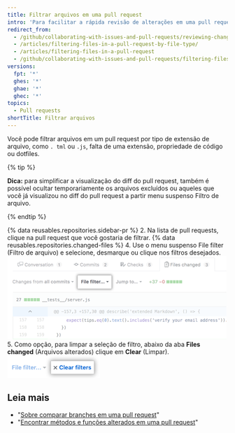 ```yaml
---
title: Filtrar arquivos em uma pull request
intro: 'Para facilitar a rápida revisão de alterações em uma pull request extensa, você pode filtrar arquivos alterados.'
redirect_from:
  - /github/collaborating-with-issues-and-pull-requests/reviewing-changes-in-pull-requests/filtering-files-in-a-pull-request
  - /articles/filtering-files-in-a-pull-request-by-file-type/
  - /articles/filtering-files-in-a-pull-request
  - /github/collaborating-with-issues-and-pull-requests/filtering-files-in-a-pull-request
versions:
  fpt: '*'
  ghes: '*'
  ghae: '*'
  ghec: '*'
topics:
  - Pull requests
shortTitle: Filtrar arquivos
---
```


Você pode filtrar arquivos em um pull request por tipo de extensão de arquivo, como `. tml` ou `.js`, falta de uma extensão, propriedade de código ou dotfiles.

{% tip %}

**Dica:** para simplificar a visualização do diff do pull request, também é possível ocultar temporariamente os arquivos excluídos ou aqueles que você já visualizou no diff do pull request a partir menu suspenso Filtro de arquivo.

{% endtip %}

{% data reusables.repositories.sidebar-pr %}
2. Na lista de pull requests, clique na pull request que você gostaria de filtrar.
{% data reusables.repositories.changed-files %}
4. Use o menu suspenso File filter (Filtro de arquivo) e selecione, desmarque ou clique nos filtros desejados. ![Opção File filter (Filtro de arquivo) acima do diff da pull request](/assets/images/help/pull_requests/file-filter-option.png)
5. Como opção, para limpar a seleção de filtro, abaixo da aba **Files changed** (Arquivos alterados) clique em **Clear** (Limpar). ![Limpar a seleção File filter (Filtro de arquivo)](/assets/images/help/pull_requests/clear-file-filter.png)

## Leia mais

- "[Sobre comparar branches em uma pull request](/articles/about-comparing-branches-in-pull-requests)"
- "[Encontrar métodos e funções alterados em uma pull request](/articles/finding-changed-methods-and-functions-in-a-pull-request)"
